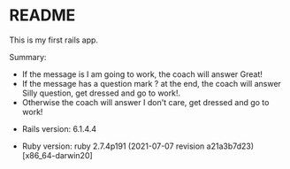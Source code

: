 # README

This is my first rails app.

Summary:
- If the message is I am going to work, the coach will answer Great!
- If the message has a question mark ? at the end, the coach will answer Silly question, get dressed and go to work!.
- Otherwise the coach will answer I don't care, get dressed and go to work!

* Rails version: 6.1.4.4

* Ruby version: ruby 2.7.4p191 (2021-07-07 revision a21a3b7d23) [x86_64-darwin20]
